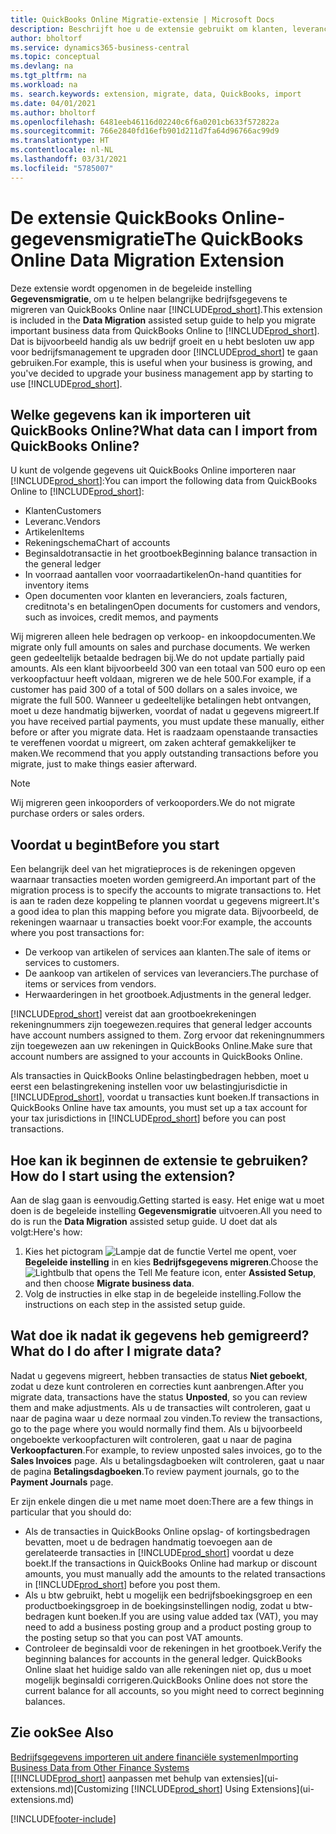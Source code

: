 ```yaml
---
title: QuickBooks Online Migratie-extensie | Microsoft Docs
description: Beschrijft hoe u de extensie gebruikt om klanten, leveranciers, artikelen en rekeningen van QuickBooks Online naar Business Central te migreren.
author: bholtorf
ms.service: dynamics365-business-central
ms.topic: conceptual
ms.devlang: na
ms.tgt_pltfrm: na
ms.workload: na
ms. search.keywords: extension, migrate, data, QuickBooks, import
ms.date: 04/01/2021
ms.author: bholtorf
ms.openlocfilehash: 6481eeb46116d02240c6f6a0201cb633f572822a
ms.sourcegitcommit: 766e2840fd16efb901d211d7fa64d96766ac99d9
ms.translationtype: HT
ms.contentlocale: nl-NL
ms.lasthandoff: 03/31/2021
ms.locfileid: "5785007"
---
```

# <a name="the-quickbooks-online-data-migration-extension"></a><span data-ttu-id="a5999-103">De extensie QuickBooks Online-gegevensmigratie</span><span class="sxs-lookup"><span data-stu-id="a5999-103">The QuickBooks Online Data Migration Extension</span></span>

<span data-ttu-id="a5999-104">Deze extensie wordt opgenomen in de begeleide instelling **Gegevensmigratie**, om u te helpen belangrijke bedrijfsgegevens te migreren van QuickBooks Online naar [!INCLUDE[prod_short](includes/prod_short.md)].</span><span class="sxs-lookup"><span data-stu-id="a5999-104">This extension is included in the **Data Migration** assisted setup guide to help you migrate important business data from QuickBooks Online to [!INCLUDE[prod_short](includes/prod_short.md)].</span></span> <span data-ttu-id="a5999-105">Dat is bijvoorbeeld handig als uw bedrijf groeit en u hebt besloten uw app voor bedrijfsmanagement te upgraden door [!INCLUDE[prod_short](includes/prod_short.md)] te gaan gebruiken.</span><span class="sxs-lookup"><span data-stu-id="a5999-105">For example, this is useful when your business is growing, and you've decided to upgrade your business management app by starting to use [!INCLUDE[prod_short](includes/prod_short.md)].</span></span>

## <a name="what-data-can-i-import-from-quickbooks-online"></a><span data-ttu-id="a5999-106">Welke gegevens kan ik importeren uit QuickBooks Online?</span><span class="sxs-lookup"><span data-stu-id="a5999-106">What data can I import from QuickBooks Online?</span></span>

<span data-ttu-id="a5999-107">U kunt de volgende gegevens uit QuickBooks Online importeren naar [!INCLUDE[prod_short](includes/prod_short.md)]:</span><span class="sxs-lookup"><span data-stu-id="a5999-107">You can import the following data from QuickBooks Online to [!INCLUDE[prod_short](includes/prod_short.md)]:</span></span>  

* <span data-ttu-id="a5999-108">Klanten</span><span class="sxs-lookup"><span data-stu-id="a5999-108">Customers</span></span>
* <span data-ttu-id="a5999-109">Leveranc.</span><span class="sxs-lookup"><span data-stu-id="a5999-109">Vendors</span></span>
* <span data-ttu-id="a5999-110">Artikelen</span><span class="sxs-lookup"><span data-stu-id="a5999-110">Items</span></span>
* <span data-ttu-id="a5999-111">Rekeningschema</span><span class="sxs-lookup"><span data-stu-id="a5999-111">Chart of accounts</span></span>
* <span data-ttu-id="a5999-112">Beginsaldotransactie in het grootboek</span><span class="sxs-lookup"><span data-stu-id="a5999-112">Beginning balance transaction in the general ledger</span></span>
* <span data-ttu-id="a5999-113">In voorraad aantallen voor voorraadartikelen</span><span class="sxs-lookup"><span data-stu-id="a5999-113">On-hand quantities for inventory items</span></span>
* <span data-ttu-id="a5999-114">Open documenten voor klanten en leveranciers, zoals facturen, creditnota's en betalingen</span><span class="sxs-lookup"><span data-stu-id="a5999-114">Open documents for customers and vendors, such as invoices, credit memos, and payments</span></span>

<span data-ttu-id="a5999-115">Wij migreren alleen hele bedragen op verkoop- en inkoopdocumenten.</span><span class="sxs-lookup"><span data-stu-id="a5999-115">We migrate only full amounts on sales and purchase documents.</span></span> <span data-ttu-id="a5999-116">We werken geen gedeeltelijk betaalde bedragen bij.</span><span class="sxs-lookup"><span data-stu-id="a5999-116">We do not update partially paid amounts.</span></span> <span data-ttu-id="a5999-117">Als een klant bijvoorbeeld 300 van een totaal van 500 euro op een verkoopfactuur heeft voldaan, migreren we de hele 500.</span><span class="sxs-lookup"><span data-stu-id="a5999-117">For example, if a customer has paid 300 of a total of 500 dollars on a sales invoice, we migrate the full 500.</span></span> <span data-ttu-id="a5999-118">Wanneer u gedeeltelijke betalingen hebt ontvangen, moet u deze handmatig bijwerken, voordat of nadat u gegevens migreert.</span><span class="sxs-lookup"><span data-stu-id="a5999-118">If you have received partial payments, you must update these manually, either before or after you migrate data.</span></span> <span data-ttu-id="a5999-119">Het is raadzaam openstaande transacties te vereffenen voordat u migreert, om zaken achteraf gemakkelijker te maken.</span><span class="sxs-lookup"><span data-stu-id="a5999-119">We recommend that you apply outstanding transactions before you migrate, just to make things easier afterward.</span></span>

> [!NOTE]  
> <span data-ttu-id="a5999-120">Wij migreren geen inkooporders of verkooporders.</span><span class="sxs-lookup"><span data-stu-id="a5999-120">We do not migrate purchase orders or sales orders.</span></span>

## <a name="before-you-start"></a><span data-ttu-id="a5999-121">Voordat u begint</span><span class="sxs-lookup"><span data-stu-id="a5999-121">Before you start</span></span>

<span data-ttu-id="a5999-122">Een belangrijk deel van het migratieproces is de rekeningen opgeven waarnaar transacties moeten worden gemigreerd.</span><span class="sxs-lookup"><span data-stu-id="a5999-122">An important part of the migration process is to specify the accounts to migrate transactions to.</span></span> <span data-ttu-id="a5999-123">Het is aan te raden deze koppeling te plannen voordat u gegevens migreert.</span><span class="sxs-lookup"><span data-stu-id="a5999-123">It's a good idea to plan this mapping before you migrate data.</span></span> <span data-ttu-id="a5999-124">Bijvoorbeeld, de rekeningen waarnaar u transacties boekt voor:</span><span class="sxs-lookup"><span data-stu-id="a5999-124">For example, the accounts where you post transactions for:</span></span>  

* <span data-ttu-id="a5999-125">De verkoop van artikelen of services aan klanten.</span><span class="sxs-lookup"><span data-stu-id="a5999-125">The sale of items or services to customers.</span></span>
* <span data-ttu-id="a5999-126">De aankoop van artikelen of services van leveranciers.</span><span class="sxs-lookup"><span data-stu-id="a5999-126">The purchase of items or services from vendors.</span></span>  
* <span data-ttu-id="a5999-127">Herwaarderingen in het grootboek.</span><span class="sxs-lookup"><span data-stu-id="a5999-127">Adjustments in the general ledger.</span></span>  

[!INCLUDE[prod_short](includes/prod_short.md)] <span data-ttu-id="a5999-128">vereist dat aan grootboekrekeningen rekeningnummers zijn toegewezen.</span><span class="sxs-lookup"><span data-stu-id="a5999-128">requires that general ledger accounts have account numbers assigned to them.</span></span> <span data-ttu-id="a5999-129">Zorg ervoor dat rekeningnummers zijn toegewezen aan uw rekeningen in QuickBooks Online.</span><span class="sxs-lookup"><span data-stu-id="a5999-129">Make sure that account numbers are assigned to your accounts in QuickBooks Online.</span></span>

<span data-ttu-id="a5999-130">Als transacties in QuickBooks Online belastingbedragen hebben, moet u eerst een belastingrekening instellen voor uw belastingjurisdictie in [!INCLUDE[prod_short](includes/prod_short.md)], voordat u transacties kunt boeken.</span><span class="sxs-lookup"><span data-stu-id="a5999-130">If transactions in QuickBooks Online have tax amounts, you must set up a tax account for your tax jurisdictions in [!INCLUDE[prod_short](includes/prod_short.md)] before you can post transactions.</span></span>

## <a name="how-do-i-start-using-the-extension"></a><span data-ttu-id="a5999-131">Hoe kan ik beginnen de extensie te gebruiken?</span><span class="sxs-lookup"><span data-stu-id="a5999-131">How do I start using the extension?</span></span>

<span data-ttu-id="a5999-132">Aan de slag gaan is eenvoudig.</span><span class="sxs-lookup"><span data-stu-id="a5999-132">Getting started is easy.</span></span> <span data-ttu-id="a5999-133">Het enige wat u moet doen is de begeleide instelling **Gegevensmigratie** uitvoeren.</span><span class="sxs-lookup"><span data-stu-id="a5999-133">All you need to do is run the **Data Migration** assisted setup guide.</span></span> <span data-ttu-id="a5999-134">U doet dat als volgt:</span><span class="sxs-lookup"><span data-stu-id="a5999-134">Here's how:</span></span>

1. <span data-ttu-id="a5999-135">Kies het pictogram ![Lampje dat de functie Vertel me opent](media/ui-search/search_small.png "Vertel me wat u wilt doen"), voer **Begeleide instelling** in en kies **Bedrijfsgegevens migreren**.</span><span class="sxs-lookup"><span data-stu-id="a5999-135">Choose the ![Lightbulb that opens the Tell Me feature](media/ui-search/search_small.png "Tell me what you want to do") icon, enter **Assisted Setup**, and then choose **Migrate business data**.</span></span>
2. <span data-ttu-id="a5999-136">Volg de instructies in elke stap in de begeleide instelling.</span><span class="sxs-lookup"><span data-stu-id="a5999-136">Follow the instructions on each step in the assisted setup guide.</span></span>

## <a name="what-do-i-do-after-i-migrate-data"></a><span data-ttu-id="a5999-137">Wat doe ik nadat ik gegevens heb gemigreerd?</span><span class="sxs-lookup"><span data-stu-id="a5999-137">What do I do after I migrate data?</span></span>

<span data-ttu-id="a5999-138">Nadat u gegevens migreert, hebben transacties de status **Niet geboekt**, zodat u deze kunt controleren en correcties kunt aanbrengen.</span><span class="sxs-lookup"><span data-stu-id="a5999-138">After you migrate data, transactions have the status **Unposted**, so you can review them and make adjustments.</span></span> <span data-ttu-id="a5999-139">Als u de transacties wilt controleren, gaat u naar de pagina waar u deze normaal zou vinden.</span><span class="sxs-lookup"><span data-stu-id="a5999-139">To review the transactions, go to the page where you would normally find them.</span></span> <span data-ttu-id="a5999-140">Als u bijvoorbeeld ongeboekte verkoopfacturen wilt controleren, gaat u naar de pagina **Verkoopfacturen**.</span><span class="sxs-lookup"><span data-stu-id="a5999-140">For example, to review unposted sales invoices, go to the **Sales Invoices** page.</span></span> <span data-ttu-id="a5999-141">Als u betalingsdagboeken wilt controleren, gaat u naar de pagina **Betalingsdagboeken**.</span><span class="sxs-lookup"><span data-stu-id="a5999-141">To review payment journals, go to the **Payment Journals** page.</span></span>  

<span data-ttu-id="a5999-142">Er zijn enkele dingen die u met name moet doen:</span><span class="sxs-lookup"><span data-stu-id="a5999-142">There are a few things in particular that you should do:</span></span>

* <span data-ttu-id="a5999-143">Als de transacties in QuickBooks Online opslag- of kortingsbedragen bevatten, moet u de bedragen handmatig toevoegen aan de gerelateerde transacties in [!INCLUDE[prod_short](includes/prod_short.md)] voordat u deze boekt.</span><span class="sxs-lookup"><span data-stu-id="a5999-143">If the transactions in QuickBooks Online had markup or discount amounts, you must manually add the amounts to the related transactions in [!INCLUDE[prod_short](includes/prod_short.md)] before you post them.</span></span>
* <span data-ttu-id="a5999-144">Als u btw gebruikt, hebt u mogelijk een bedrijfsboekingsgroep en een productboekingsgroep in de boekingsinstellingen nodig, zodat u btw-bedragen kunt boeken.</span><span class="sxs-lookup"><span data-stu-id="a5999-144">If you are using value added tax (VAT), you may need to add a business posting group and a product posting group to the posting setup so that you can post VAT amounts.</span></span>
* <span data-ttu-id="a5999-145">Controleer de beginsaldi voor de rekeningen in het grootboek.</span><span class="sxs-lookup"><span data-stu-id="a5999-145">Verify the beginning balances for accounts in the general ledger.</span></span> <span data-ttu-id="a5999-146">QuickBooks Online slaat het huidige saldo van alle rekeningen niet op, dus u moet mogelijk beginsaldi corrigeren.</span><span class="sxs-lookup"><span data-stu-id="a5999-146">QuickBooks Online does not store the current balance for all accounts, so you might need to correct beginning balances.</span></span>

## <a name="see-also"></a><span data-ttu-id="a5999-147">Zie ook</span><span class="sxs-lookup"><span data-stu-id="a5999-147">See Also</span></span>

[<span data-ttu-id="a5999-148">Bedrijfsgegevens importeren uit andere financiële systemen</span><span class="sxs-lookup"><span data-stu-id="a5999-148">Importing Business Data from Other Finance Systems</span></span>](across-import-data-configuration-packages.md)  
<span data-ttu-id="a5999-149">[[!INCLUDE[prod_short](includes/prod_short.md)] aanpassen met behulp van extensies](ui-extensions.md)</span><span class="sxs-lookup"><span data-stu-id="a5999-149">[Customizing [!INCLUDE[prod_short](includes/prod_short.md)] Using Extensions](ui-extensions.md)</span></span>  


[!INCLUDE[footer-include](includes/footer-banner.md)]